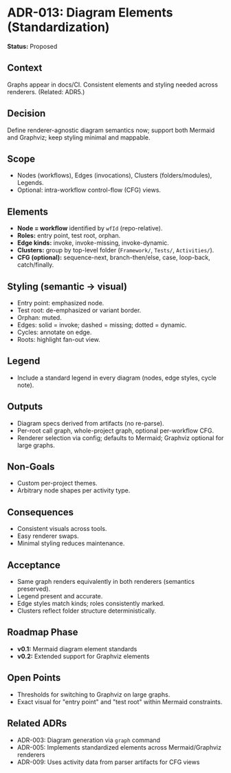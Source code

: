 # ADR-013: Diagram Elements (Standardization)

**Status:** Proposed

## Context

Graphs appear in docs/CI. Consistent elements and styling needed across renderers. (Related: ADR5.)

## Decision

Define renderer-agnostic diagram semantics now; support both Mermaid and Graphviz; keep styling minimal and mappable.

## Scope

* Nodes (workflows), Edges (invocations), Clusters (folders/modules), Legends.
* Optional: intra-workflow control-flow (CFG) views.

## Elements

* **Node = workflow** identified by `wfId` (repo-relative).
* **Roles:** entry point, test root, orphan.
* **Edge kinds:** invoke, invoke-missing, invoke-dynamic.
* **Clusters:** group by top-level folder (`Framework/`, `Tests/`, `Activities/`).
* **CFG (optional):** sequence-next, branch-then/else, case, loop-back, catch/finally.

## Styling (semantic → visual)

* Entry point: emphasized node.
* Test root: de-emphasized or variant border.
* Orphan: muted.
* Edges: solid = invoke; dashed = missing; dotted = dynamic.
* Cycles: annotate on edge.
* Roots: highlight fan-out view.

## Legend

* Include a standard legend in every diagram (nodes, edge styles, cycle note).

## Outputs

* Diagram specs derived from artifacts (no re-parse).
* Per-root call graph, whole-project graph, optional per-workflow CFG.
* Renderer selection via config; defaults to Mermaid; Graphviz optional for large graphs.

## Non-Goals

* Custom per-project themes.
* Arbitrary node shapes per activity type.

## Consequences

* Consistent visuals across tools.
* Easy renderer swaps.
* Minimal styling reduces maintenance.

## Acceptance

* Same graph renders equivalently in both renderers (semantics preserved).
* Legend present and accurate.
* Edge styles match kinds; roles consistently marked.
* Clusters reflect folder structure deterministically.

## Roadmap Phase

* **v0.1:** Mermaid diagram element standards
* **v0.2:** Extended support for Graphviz elements

## Open Points

* Thresholds for switching to Graphviz on large graphs.
* Exact visual for "entry point" and "test root" within Mermaid constraints.

## Related ADRs

* ADR-003: Diagram generation via `graph` command
* ADR-005: Implements standardized elements across Mermaid/Graphviz renderers
* ADR-009: Uses activity data from parser artifacts for CFG views
